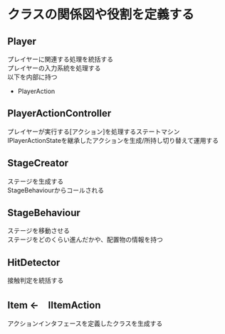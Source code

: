# クラスの関係図や役割を定義する

## Player
プレイヤーに関連する処理を統括する  
プレイヤーの入力系統を処理する  
以下を内部に持つ  
- PlayerAction

## PlayerActionController
プレイヤーが実行する[アクション]を処理するステートマシン  
IPlayerActionStateを継承したアクションを生成/所持し切り替えて運用する  

## StageCreator
ステージを生成する  
StageBehaviourからコールされる  

## StageBehaviour
ステージを移動させる  
ステージをどのくらい進んだかや、配置物の情報を持つ  

## HitDetector
接触判定を統括する  

## Item ←　IItemAction
アクションインタフェースを定義したクラスを生成する

